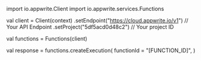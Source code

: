 import io.appwrite.Client
import io.appwrite.services.Functions

val client = Client(context)
    .setEndpoint("https://cloud.appwrite.io/v1") // Your API Endpoint
    .setProject("5df5acd0d48c2") // Your project ID

val functions = Functions(client)

val response = functions.createExecution(
    functionId = "[FUNCTION_ID]",
)
